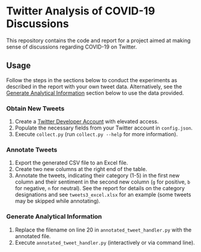 # Twitter Analysis of COVID-19 Discussions

This repository contains the code and report for a project aimed at making sense of discussions regarding COVID-19 on Twitter.

## Usage
Follow the steps in the sections below to conduct the experiments as described in the report with your own tweet data. Alternatively, see the [Generate Analytical Information](https://github.com/aaronlohner/comp598-project#generate-analytical-information) section below to use the data provided.

### Obtain New Tweets
1. Create a [Twitter Developer Account](https://developer.twitter.com/en) with elevated access.
2. Populate the necessary fields from your Twitter account in `config.json`.
3. Execute `collect.py` (run `collect.py --help` for more information).

### Annotate Tweets
1. Export the generated CSV file to an Excel file.
2. Create two new columns at the right end of the table.
3. Annotate the tweets, indicating their category (1-5) in the first new column and their sentiment in the second new column (`g` for positive, `b` for negative, `n` for neutral). See the report for details on the category designations and see `tweets3_excel.xlsx` for an example (some tweets may be skipped while annotating).

### Generate Analytical Information
1. Replace the filename on line 20 in `annotated_tweet_handler.py` with the annotated file.
2. Execute `annotated_tweet_handler.py` (interactively or via command line).